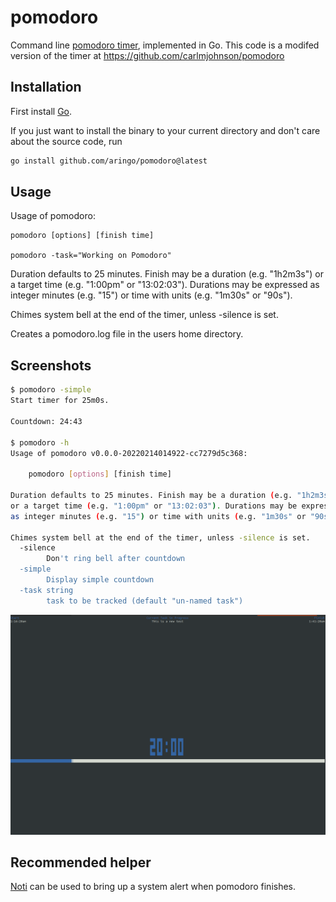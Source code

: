 # pomodoro
Command line [pomodoro timer](https://en.wikipedia.org/wiki/Pomodoro_Technique), implemented in Go.  This code is a modifed version of the timer at https://github.com/carlmjohnson/pomodoro 

## Installation
First install [Go](http://golang.org).

If you just want to install the binary to your current directory and don't care about the source code, run

```bash
go install github.com/aringo/pomodoro@latest
```

## Usage
Usage of pomodoro:

    pomodoro [options] [finish time]
    
    pomodoro -task="Working on Pomodoro"

Duration defaults to 25 minutes. Finish may be a duration (e.g. "1h2m3s")
or a target time (e.g. "1:00pm" or "13:02:03"). Durations may be expressed
as integer minutes (e.g. "15") or time with units (e.g. "1m30s" or "90s").

Chimes system bell at the end of the timer, unless -silence is set.

Creates a pomodoro.log file in the users home directory. 

## Screenshots
```bash
$ pomodoro -simple
Start timer for 25m0s.

Countdown: 24:43

$ pomodoro -h
Usage of pomodoro v0.0.0-20220214014922-cc7279d5c368:

    pomodoro [options] [finish time]

Duration defaults to 25 minutes. Finish may be a duration (e.g. "1h2m3s")
or a target time (e.g. "1:00pm" or "13:02:03"). Durations may be expressed
as integer minutes (e.g. "15") or time with units (e.g. "1m30s" or "90s").

Chimes system bell at the end of the timer, unless -silence is set.
  -silence
        Don't ring bell after countdown
  -simple
        Display simple countdown
  -task string
        task to be tracked (default "un-named task")
```

![screenshot](./screenshot.png)

## Recommended helper
[Noti](https://github.com/variadico/noti) can be used to bring up a system alert when pomodoro finishes.
